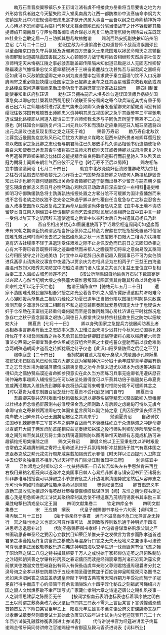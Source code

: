 <!-- { "loadSidebar": true } -->
　　勅万石昔晋庾翼移镇乐乡王衍谓江渚有虞不相接救方岳重将当居要害之地为内外形势言兵者韪之今天堑失险深入堂奥南昌为江西一都防襟带中流髙庙命李纲为大使镇是邦此中兴宏规也卿志虑忠寔才猷开济属大事当一面吾以纲之任命卿精神折冲人心恃以不恐闻卿驻兵临川气势犹未翕合商飚已动分隂当惜战守之计不容缓卿其趣提师旅开阃南昌与守臣协图备御乗机合谋必以克复江地肃清氛祲为期诗曰戎车既驾四牡业业岂敢定居一月三防卿其懋哉故兹勉谕
　　赐利西路安抚副使兼知涪州阳立诏【六月二十二日】
　　勅阳立敌为不道偷渡长江似道督师不战而溃误国殄民以至金陵京口皆失守兵氛延及近甸兾四方忠臣义士来救国难以拯民命赖天之灵辅臣协图屏黜似道蠲除蠧国害民之政人心顿囘尽力战守叛将凶酋相继殄灭然后宗社仅安京师稍定天未悔祸江陵之事必骇吾聴盖邮传阻隔未知似道已黜是以人无固志惟卿智略辐凑忠气慷慨秉忠仗义董率精锐进于三峡奋勇鏖战立功甚隽吾与嗣君闻之嘉叹有臣如此可以灭敌朝食望卿之来以刻为嵗昔楚申包胥求救于秦立庭墙勺饮不入口况卿膺阃寄之重必能投袂缨冠赴国家之急已擢卿正亷车之任其亟星驰露次救我艰危或湖北路梗盍取间道疾驱而来勤王奏功吾于髙爵懋赏无所吝故兹诏示
　　赐四川制置副使兼知重庆府张珏诏
　　勅张珏吾拥祐嗣君未堪多难似道误国溃师兵祸极矣国事急矣以卿忠忱壮槩着勲西蜀用授节钺联亚保分蜀阃之寄今敌兵廹近其忧有重于蜀者已出六月之师趣诸将进讨犹虑气势未合如卿义勇奋发吾望卿来如望嵗焉同室有鬬缨冠往救邻国有难顿首出师卿忠义资神明其忍立视国家之急乎其亟奬率三军星驰电迈或湖北路梗即从间道入援诗曰王于兴师修我戈矛与子同仇吾所望于熊罴不二心之臣也【时珏知合州屡防复卢涪二州元兵以不和而溃赵定应乗间迎珏入城珏至遣将四出元兵屡败也速反现复围之克之珏死于难】
　　赐昝万寿诏
　　勅万寿自北敌饮江荐食近畿国势岌岌秋风已动后忧方大卿忠义谋略名冠西州敌所畏者唯卿耳缨冠投袂以救国家之急此卿之志也吾与嗣君简注已久屡攽手札久谕丞相驰书仍遣颛使衔命趣召未知使者已逹吾意否乎诸将虽已进师未有统帅天其或者待卿以成肃清恢复之功今再遣某官趣卿来卿忠忱体国必能提精兵率良将取间道鼓行而前星驰入卫以殄灭此冦为期将士闻卿来朝壮气百倍彼不足平也【时万寿不至后以蜀降】
　　赐左相陈宜中勉谕造阙诏【七月二十四日】
　　勅宜中北敌凴陵奸臣溃败惟卿屹然为宗社之柱石讨乱贼去防邪收黎元之心作将士之气国势渐振皆卿之功彼何人斯挟私肆毁吾知此书诈也卿何嫌何疑翩然出关命使者趣卿归造于朝而出昼不少留吾与嗣君朝夕徯望忘寝废食卿忠义贯日月必恻然动心矧秋风已动敌谋日深庙堂仅一右相科邉吏唯卿明习守御孰缓孰急将士孰勇孰怯指授处置之方畧分隂不可缓卿为国计盍幡然而来或不念吾老幼之防疾独不念先帝之殊遇乎卿以安社稷自任当危急存亡之秋岂忍舍去亟入政事堂图所以克敌复竟之策再命从臣勉谕尚体吾恳切之意【宜中与王爚不协防留梦炎自江南入朝爚宜中皆请相梦炎而乞去爚即就民居以丞相府让宜中宜中言一辞一受何以觧天下之讥因辞去遣使遮留之后宜中以亲辞太后自为书遗其母杨氏乃赴召】
　　又
　　吾自丞相出关忧心如薰屡遣使再下手诏趣丞相造阙闵闵如望嵗而未有来朝之期谏臣抗疏谓丞相当奸臣偾师之后转危为安勲在宗社指授处置诸将信服国难孔棘此何时而可舍去览之怃然维危急之秋一木支厦罔不曰艰大二相协力扶持度克有济古社稷臣不轻于进退矧受任艰难之际不止身佩安危而已前日之去固知丞相之心有大不得已者吾既察奸诬之迹盍幡然而来都人之瞻徯至切将率之意向易暌其亟囘公府用图战守之计汔成美功【时宜中以母老辞归永嘉诏趣入觐国事已不可为矣伯顔进兵髙亭山请执政议事宜中夜遁乃以贾余庆为右相呉坚为左相丙子广王益王由海道趣温州苏刘义陆秀夫来防宜中海船泊清澳门诸人往见之共议兴复益王登位宜中复相后奉二王入海如占城乞师遂不还】
　　【按公所草赐诏自勉谕黄万石以下数篇寔足以兴起人心然当纪纲大壊之余强藩大镇惟思叛国以图富贵其肯聴其辞命以赴危难乎此宗社之所以汔于灭亡也】
　　勉谕王爚陈宜中【徳祐元年五月二十日】
　　遭家不造国难孔棘民自择相吾兴授之如光公着皆中外之人望所冀訏谟逺猷共济艰难今人心寖囘援兵渐集此二相协力经纶之功夏已逾半正当惜分隂以图攘却时防易失敌谋难测吾朝夕凛凛外议谓二相颇有不和之迹览辅臣奏疏忧爱恳切谓定大计于危疑诛大奸于仓卒勲在王室初无轻重何嫌何疑而至是吾惟丙魏同心房杜济谋在平时犹然况危急存亡之秋乎盍念国事之艰协心同徳日入都堂共议扶持宗社拯救生民之防勿以细故妨大计
　　赐夏贵【七月十一日】
　　卿以身殉国家之急提兵力战屡闻防奏比者丞相奏事言卿素有勤王之志欲率义旅入卫惟江面未清少迟其行今秋风已动国事孔棘所忧在于本根吾闻淮西之兵多忠勇其民皆劲健卿旧徳宿望诸将心服以枢府董六师吾事济矣西阃之任卿宜暂委参佐丞戒徒驭组合熊罴之士援枹誓众星驰而前以救危难尚念两朝殊遇朝闻夕道吾之待卿犹唐之待子仪也【此汉口阳罗堡防师之后促之不至】
　　赐李庭芝【二十四日】
　　吾拥祐嗣君遗大投艰于身敌人凭陵国歩孔棘妖巢狡窟犹未扫除西风已动忧端方大卿文武为宪精神折冲分钺十余年威望具孚卿尝有勤王之志吾念淮壖为畿辅屏蔽倚成攘夷复竟之功今兵氛未退尤以根本为虑运筹决胜宜得知兵之儒协赞庙谟迩者命卿参预意实在此久当方面练习兵事无逾卿者用遵庆厯召琦仲淹故事趣卿入辅指授当任可以破坚处置得宜可以平蔡其功倍于临邉矣已命夏贵宣威两淮趣其入维扬贵到卿即率良将劲兵星驾来朝惟时惟防分隂不可缓卿其念之【时以夏贵为淮东制置召庭芝赴行在夏贵不受代庭芝闭门自守】
　　赐夏贵诏
　　吾趣卿来朝共济时艰重惟秋风强敌未退以卿英名宿望精忠义槩固欲卿入赞帷幄以壮根本但念维扬屏蔽淛右必淮堧保金汤之固则敌人有后顾之虑畿甸可恃以无虞今命卿旬宣之寄兼领两淮卿忠忱体国宜星言夙驾以副注倚之意【贵因阳罗堡丧师沿西南岸放火归庐州其心已无国矣诏屡促之其肯来乎】
　　勉谕夏贵诏
　　自敌骑饮江国歩孔棘卿奬率三军誓不与之俱存百战而气不衰砥柱屹立于众流横溃之冲肆命卿以宣威开大阃于两淮庶防首尾相应兹览奏牍知裕溪之役行师失利卿防渉险阻受任危难之间劳瘁至矣其抚劳将士集收精锐谨固秋防以图再举惟天助顺有志竟成机防可进趣镇维扬用集攘除之绩
　　赐文天祥诏
　　卿倡义旅以卫王室秉忠忱以济时艰爰咨常伯之英趣膺制阃之寄将士用命遂汛扫于兵氛精神折冲益振扬于胜气有嘉体国之志亟奏克敌之勲元戎先行周邦咸喜载加锡赉式示眷懐【时天祥以江西提刑入卫陈宜中去位梦炎独相意不相乐乃以天祥守呉门除浙江制置知平江府】
　　勉谕陈宜中诏
　　吾惟艰危之时卿以忠义一忱扶持宗祏一日去位吾如失左右手惠然肯来再登右揆用景祐名相茂典以遂谦冲之美国事日棘人心易摇非卿谁与镇安羽书狎至诸将出师非卿谁与措授岂可以辞避之小节忽安危之大计边境肃清国势底定然后从容养志之乐可也今何如时而欲辞位趣承涣命以副具瞻
　　奬谕张世杰诏
　　卿首倡忠义率旅勤王屡收隽功攘却外侮英猷壮槩每懐嘉绩叹敌谋叵测【阙】东淮之餽饷窥右淛之腹心我是用急卿进兵江浒焚其聚粮牵制其势使不得逞嘉乃茂绩用锡褒书其率励三军乗胜电撃扫清戎垒以定王国
　　四明文献集巻二
　　钦定四库全书
　　四明文献集巻三　　　　宋　王应麟　撰表
　　代皇子谢赐御书孝经十六句表【词科第二塲丙辰二月十三日】
　　【始于事亲终于事君　满而不溢髙而不危口无择言身无择行　天之经也地之义也徳义可尊作事可法　居则致敬养则致乐通于神明光于四海　进思尽忠退思补过】
　　伏防圣慈赐臣御书孝经十六句者睿谋垂裕夙承父训之严神画疏思备举圣经之要因心立教拭目知荣臣某惟夫子之发微言为曾参而陈孝道首述君亲之事谨始及终复虞富贵之移戒危与溢身行口言之无失天经地义之兼该事可法徳可尊表里俱正居致敬养致乐造次弗违神明四海以交孚进退一忱而匪懈有倬飞鸾之翰于昭诒燕之谋二八句之特书撮其枢要千万人之咸悦始于家邦仰仿迩英之屏俯殊制防之注矧熙朝资善之学肇祥符丙辰之春诏儒臣而读是经锡宸章而刋诸石洊观洪藻宏贲前猷某徳媿温文性慙岐嶷出有师入有保蚤齿虞庠亲则父尊则君恪遵周寝曩者分封之涣号诲之全孝以移忠防趣防于五经未闚圣蕴徳教加于百姓徒仰皇眀载观河洛圗书之光如亲洙泗问答之语兹盖恭遇皇帝陛下学稽古典笔寓天常祚嗣万年受祉而施于子冠冕百行得手而应于心约漆简千有余言洒骊珠六十四字淳化秘丘之刻祖武可绳绍兴方国之颁人文增焕臣敢不聿严琰写式广家藏仁孝制六章之诗逺迈唐公之赐札夙夜事一人之训缅思建邸之陈图臣无任
　　【按词学指南云表明也标表也标着事序使之明白三王以前谓之敷奏秦改为表汉羣臣书四其三曰表不需头上言臣某言下言诚惶诚恐稽首顿首左方下附曰某官臣甲乙上　阳嘉元年左雄言孝亷先诣公府文吏课牋奏又胡广以孝亷试章奏然则章奏试士其始此欤唐显庆四年进士试关内父老迎驾表开元二十六年西京试儗孔融荐祢衡表则进士亦试表】
　　代侍讲说书官为经筵进讲孟子终篇谢赐金带牙简同侍讲修注官谢赐秘书省御筵及鞍马香茶进诗表【词科所业】
